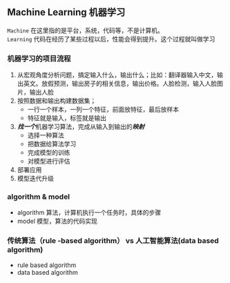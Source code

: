 ## Machine Learning 机器学习
`Machine` 在这里指的是平台，系统，代码等，不是计算机。  
`Learning` 代码在经历了某些过程以后，性能会得到提升。这个过程就叫做学习  
### 机器学习的项目流程
1. 从宏观角度分析问题，搞定输入什么，输出什么；比如：翻译器输入中文，输出英文。放假预测，输出房子的相关信息，输出价格。人脸检测，输入人脸图片，输出人脸
2. 按照数据和输出构建数据集；
   * 一行一个样本，一列一个特征，前面放特征，最后放样本
   * 特征就是输入，标签就是输出
3. ***找一个***机器学习算法，完成从输入到输出的***映射***
   * 选择一种算法
   * 把数据给算法学习
   * 完成模型的训练
   * 对模型进行评估
4. 部署应用
5. 模型迭代升级
### algorithm & model
* algorithm 算法，计算机执行一个任务时，具体的步骤
* model 模型，算法的代码实现
### 传统算法（rule -based algorithm） vs 人工智能算法(data based algorithm)
* rule based algorithm 
* data based algorithm


